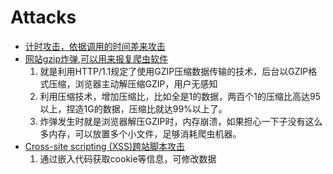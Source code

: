 # Attacks

- [计时攻击，依据调用的时间差来攻击](../articles/time.attacks.md)
- [网站gzip炸弹,可以用来报复爬虫软件](http://da.dadaaierer.com/?p=577)
    1. 就是利用HTTP/1.1规定了使用GZIP压缩数据传输的技术，后台以GZIP格式压缩，浏览器主动解压缩GZIP，用户无感知
    2. 利用压缩技术，增加压缩比，比如全是1的数据，两百个1的压缩比高达95以上，捏造1G的数据，压缩比就达99%以上了。
    3. 炸弹发生时就是浏览器解压GZIP时，内存崩溃，如果担心一下子没有这么多内存，可以放置多个小文件，足够消耗爬虫机器。
- [Cross-site scripting (XSS)跨站脚本攻击](https://developer.mozilla.org/en-US/docs/Glossary/Cross-site_scripting)
    1. 通过嵌入代码获取cookie等信息，可修改数据
